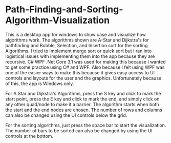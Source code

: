 # Path-Finding-and-Sorting-Algorithm-Visualization

This is a desktop app for windows to show case and visualize how algorithms work.
The algorithms shown are A-Star and Dijkstra's for pathfinding and Bubble, Selection, and Insertion sort for the sorting Algorithms.
I tried to implement merge sort or quick sort but I ran into logistical issues with implementing them into the app because they are recursive.
C# WPF .Net Core 3.1 was used for making this because I wanted to get some practice using C# and WPF.
Also because I felt using WPF was one of the easier ways to make this because it gives easy access to UI controls and layouts for the user and the graphics.
Unfortunately because of this, the app is Windows only.

For A Star and Dijkstra's Algorithms, press the S key and click to mark the start point, press the E key and click to mark the end, and simply click on any other
quad/node to make it a barrier. The algorithm starts when both the start and the end nodes are chosen.
The number of rows and columns can also be changed using the UI controls below the grid.

For the sorting algorithms, just press the space bar to start the visualization. 
The number of bars to be sorted can also be changed by using the UI controls at the bottom.
